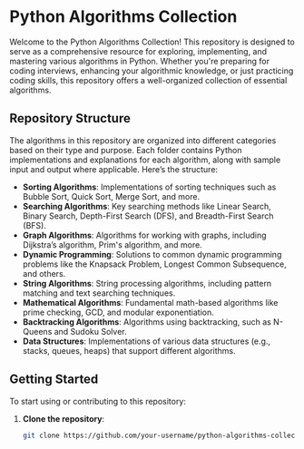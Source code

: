 # Python Algorithms Collection

Welcome to the Python Algorithms Collection! This repository is designed to serve as a comprehensive resource for exploring, implementing, and mastering various algorithms in Python. Whether you're preparing for coding interviews, enhancing your algorithmic knowledge, or just practicing coding skills, this repository offers a well-organized collection of essential algorithms.

## Repository Structure

The algorithms in this repository are organized into different categories based on their type and purpose. Each folder contains Python implementations and explanations for each algorithm, along with sample input and output where applicable. Here’s the structure:

- **Sorting Algorithms**: Implementations of sorting techniques such as Bubble Sort, Quick Sort, Merge Sort, and more.
- **Searching Algorithms**: Key searching methods like Linear Search, Binary Search, Depth-First Search (DFS), and Breadth-First Search (BFS).
- **Graph Algorithms**: Algorithms for working with graphs, including Dijkstra’s algorithm, Prim's algorithm, and more.
- **Dynamic Programming**: Solutions to common dynamic programming problems like the Knapsack Problem, Longest Common Subsequence, and others.
- **String Algorithms**: String processing algorithms, including pattern matching and text searching techniques.
- **Mathematical Algorithms**: Fundamental math-based algorithms like prime checking, GCD, and modular exponentiation.
- **Backtracking Algorithms**: Algorithms using backtracking, such as N-Queens and Sudoku Solver.
- **Data Structures**: Implementations of various data structures (e.g., stacks, queues, heaps) that support different algorithms.

## Getting Started

To start using or contributing to this repository:

1. **Clone the repository**:
   ```bash
   git clone https://github.com/your-username/python-algorithms-collection.git
   